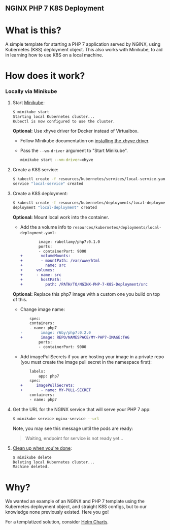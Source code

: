 NGINX PHP 7 K8S Deployment
--------------------------

What is this?
=============
A simple template for starting a PHP 7 application served by NGINX, using
 Kubernetes (K8S) deployment object. This also works with Minikube, to aid in
 learning how to use K8S on a local machine.

How does it work?
=================

### Locally via Minikube
1. Start [Minikube](https://github.com/kubernetes/minikube):

    ```bash
    $ minikube start
    Starting local Kubernetes cluster...
    Kubectl is now configured to use the cluster.
    ```
    **Optional:** Use xhyve driver for Docker instead of Virtualbox.

    - Follow Minikube documentation on [installing the xhyve driver](https://github.com/kubernetes/minikube/blob/master/DRIVERS.md#xhyve-driver).
    - Pass the `--vm-driver` argument to "Start Minikube".

        ```bash
        minikube start --vm-driver=xhyve
        ```
2. Create a K8S service:

    ```bash
    $ kubectl create -f resources/kubernetes/services/local-service.yaml
    service "local-service" created
    ```
3. Create a K8S deployment:

    ```bash
    $ kubectl create -f resources/kubernetes/deployments/local-deployment.yaml
    deployment "local-deployment" created
    ```
    **Optional:** Mount local work into the container.

    - Add the a volume info to `resources/kubernetes/deployments/local-deployment.yaml`:

        ```diff
                image: rabellamy/php7:0.1.0
                ports:
                - containerPort: 9000
        +        volumeMounts:
        +        - mountPath: /var/www/html
        +          name: src
        +      volumes:
        +      - name: src
        +        hostPath:
        +          path: /PATH/TO/NGINX-PHP-7-K8S-Deployment/src
        ```
    **Optional:** Replace this php7 image with a custom one you build on top of this.

    - Change image name:

        ```diff
            spec:
            containers:
            - name: php7
        -        image: r6by/php7:0.2.0
        +        image: REPO/NAMESPACE/MY-PHP7-IMAGE:TAG
                ports:
                - containerPort: 9000
        ```

    - Add imagePullSecrets if you are hosting your image in a private repo (you
      must create the image pull secret in the namespace first):

        ```diff
            labels:
                app: php7
            spec:
        +      imagePullSecrets:
        +        - name: MY-PULL-SECRET
            containers:
            - name: php7
        ```
4. Get the URL for the NGINX service that will serve your PHP 7 app:

    ```bash
    $ minikube service nginx-service --url
    ```
    Note, you may see this message until the pods are ready:
    > Waiting, endpoint for service is not ready yet...
5. [Clean up when you're done](https://www.youtube.com/watch?v=PJhXVg2QisM):

    ```bash
    $ minikube delete
    Deleting local Kubernetes cluster...
    Machine deleted.
    ````

Why?
====
We wanted an example of an NGINX and PHP 7 template using the Kubernetes
 deployment object, and straight K8S configs, but to our knowledge none
 previously existed. Here you go!

 For a templatized solution, consider [Helm Charts](https://github.com/kubernetes/charts).
